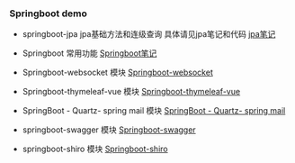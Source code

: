 ### Springboot demo
   - springboot-jpa jpa基础方法和连级查询 具体请见jpa笔记和代码
        [jpa笔记](https://github.com/mood321/springboot-demo/blob/master/springbootjpa/%E7%AC%94%E8%AE%B0.md)
      
   - Springboot 常用功能
        [Springboot笔记](https://github.com/mood321/springboot-demo/blob/master/springboot/%E7%AC%94%E8%AE%B0.md)
      
   - Springboot-websocket 模块
       [Springboot-websocket](https://github.com/mood321/springboot-demo/tree/master/springboot-websocket)
      
   - Springboot-thymeleaf-vue 模块
       [Springboot-thymeleaf-vue](https://github.com/mood321/springboot-demo/blob/master/springboot-thymeleaf-vue/%E7%AC%94%E8%AE%B0.md)
      
   - SpringBoot - Quartz- spring mail 模块
       [SpringBoot - Quartz- spring mail](https://github.com/mood321/springboot-demo/blob/master/springboot-quartz-mail/%E7%AC%94%E8%AE%B0.md)
      
   - springboot-swagger 模块
       [Springboot-swagger](https://github.com/mood321/springboot-demo/blob/master/springboot-swagger/%E7%AC%94%E8%AE%B0.md)
      
   - springboot-shiro 模块
       [Springboot-shiro](https://github.com/mood321/springboot-demo/blob/master/springboot-shiro/%E7%AC%94%E8%AE%B0.md)
      
    
    